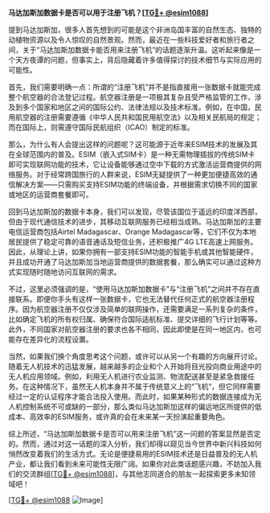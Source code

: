 **马达加斯加数据卡是否可以用于注册飞机？[[TG💪+ @esim1088](https://t.me/s/esim1088)]**

提到马达加斯加，很多人首先想到的可能是这个非洲岛国丰富的自然生态、独特的动植物资源以及令人惊叹的自然景观。然而，最近在一些科技爱好者和旅行者之间，关于“马达加斯加数据卡能否用来注册飞机”的话题逐渐升温。这听起来像是一个天方夜谭的问题，但事实上，背后隐藏着许多值得探讨的技术细节与实际应用的可能性。

首先，我们需要明确一点：所谓的“注册飞机”并不是指直接用一张数据卡就能完成整个航空器的合法登记过程。航空器注册是一项极其复杂且受严格监管的工作，涉及到多个国家和地区之间的国际公约、法律法规以及技术标准。例如，在中国，民用航空器的注册需要遵循《中华人民共和国民用航空法》以及相关民航局的规定；而在国际上，则需遵守国际民航组织（ICAO）制定的标准。

那么，为什么有人会提出这样的问题呢？这可能源于近年来ESIM技术的发展及其在全球范围内的普及。ESIM（嵌入式SIM卡）是一种无需物理插拔的传统SIM卡即可实现联网功能的技术，它让设备能够通过空中下载的方式激活运营商提供的网络服务。对于经常跨国旅行的人群来说，ESIM无疑提供了一种更加便捷高效的通信解决方案——只需购买支持ESIM功能的终端设备，并根据需求切换不同的国家或地区的运营商套餐即可。

回到马达加斯加的数据卡本身，我们可以发现，尽管该国位于遥远的印度洋西部，但由于现代通信技术的进步，其移动互联网服务已经相当成熟。马达加斯加的主要电信运营商包括Airtel Madagascar、Orange Madagascar等，它们不仅为本地居民提供了稳定可靠的语音通话及短信业务，还积极推广4G LTE高速上网服务。因此，从理论上讲，如果你拥有一部支持ESIM功能的智能手机或其他智能硬件，并且成功开通了马达加斯加当地运营商提供的数据套餐，那么确实可以通过这种方式实现随时随地访问互联网的需求。

不过，这里必须强调的是，“使用马达加斯加数据卡”与“注册飞机”之间并不存在直接联系。即便你手头有这样一张数据卡，它也无法替代任何正式的航空器注册程序。因为航空器注册不仅仅涉及简单的联网操作，还需要满足一系列复杂的条件，比如确定飞机的所有权归属、确保符合国际适航标准、提交详细的飞行计划等等。此外，不同国家对航空器注册的要求也各不相同，因此即使是在同一地区内，也可能存在差异化的流程设置。

当然，如果我们换个角度思考这个问题，或许可以从另一个有趣的方向展开讨论。随着无人机技术的迅猛发展，越来越多的企业和个人开始将目光投向商业用途中的无人机应用领域。例如，利用无人机进行农业监测、物流配送甚至是紧急救援任务。在这种情况下，虽然无人机本身并不属于传统意义上的“飞机”，但它同样需要经过一定的认证程序才能合法投入使用。而此时，如果某种形式的数据连接成为无人机控制系统不可或缺的一部分，那么类似马达加斯加这样的偏远地区所提供的低成本、高效率的ESIM服务，或许真的会在未来某一天扮演起重要角色。

综上所述，“马达加斯加数据卡是否可以用来注册飞机”这一问题的答案显然是否定的。然而，通过对这一话题的深入分析，我们却得以窥见当今世界中新兴科技如何悄然改变着我们的生活方式。无论是便捷易用的ESIM技术还是日益普及的无人机产业，都让我们看到未来可能性无限广阔。如果你对此类话题感兴趣，不妨加入我们的交流群组[[TG💪+ @esim1088](https://t.me/s/esim1088)]，与其他志同道合的朋友一起探索更多未知领域吧！

[[TG💪+ @esim1088](https://t.me/s/esim1088) ![Image](https://i.postimg.cc/4NQfJmqS/Snipaste-2025-05-13-00-14-12.png)]